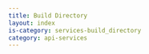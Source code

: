 ```yaml
---
title: Build Directory
layout: index
is-category: services-build_directory
category: api-services
---
```

